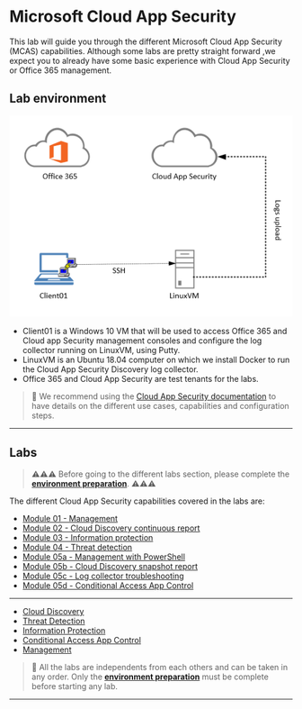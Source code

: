 # Microsoft Cloud App Security

This lab will guide you through the different Microsoft Cloud App Security (MCAS) capabilities.
Although some labs are pretty straight forward ,we expect you to already have some basic experience with Cloud App Security or Office 365 management.



## Lab environment

![Lab environment](media/mcaslabenvironment.png "Lab environment")

* Client01 is a Windows 10 VM that will be used to access Office 365 and Cloud app Security management consoles and configure the log collector running on LinuxVM, using Putty.
* LinuxVM is an Ubuntu 18.04 computer on which we install Docker to run the Cloud App Security Discovery log collector.
* Office 365 and Cloud App Security are test tenants for the labs.

>:memo: We recommend using the [Cloud App Security documentation](https://docs.microsoft.com/en-us/cloud-app-security/what-is-cloud-app-security "Cloud App Security documentation") to have details on the different use cases, capabilities and configuration steps.

---

## Labs

>:warning::warning::warning: Before going to the different labs section, please complete the **[environment preparation](mcas_lab_preparation.md)**. :warning::warning::warning:

The different Cloud App Security capabilities covered in the labs are:

* [Module 01 - Management](module01/module01.md)
* [Module 02 - Cloud Discovery continuous report](module02/module02.md)
* [Module 03 - Information protection](module03/module03.md)
* [Module 04 - Threat detection](module04/module04.md)
* [Module 05a - Management with PowerShell](module05/module05a.md)
* [Module 05b - Cloud Discovery snapshot report](module05/module05b.md)
* [Module 05c - Log collector troubleshooting](module05/module05c.md)
* [Module 05d - Conditional Access App Control](module05/module05d.md)

---

* [Cloud Discovery](mcas_discovery_lab.md)
* [Threat Detection](mcas_threat_detection_lab.md)
* [Information Protection](mcas_information_protection_lab.md)
* [Conditional Access App Control](mcas_app_control_lab.md)
* [Management](mcas_management_lab.md)

>:memo: All the labs are independents from each others and can be taken in any order. Only the **[environment preparation](mcas_lab_preparation.md)** must be complete before starting any lab.

---